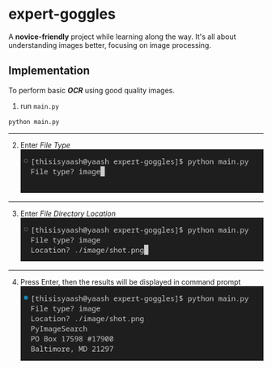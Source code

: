 # expert-goggles
A **novice-friendly** project while learning along the way. It's all about understanding images better, focusing on image processing. 
## Implementation
To perform basic ***OCR*** using good quality images.
1. run `main.py` 
```bash
python main.py
```
---
2. Enter *File Type*
![file type](./screenshots/file_type_compress.png)
---
3. Enter *File Directory Location*
![file location](./screenshots/file_location_compress.png)
---
4. Press Enter, then the results will be displayed in command prompt
![results](./screenshots/results_compress.png)